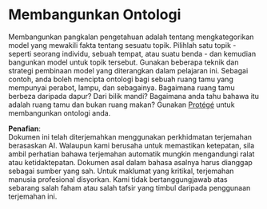 # Membangunkan Ontologi

Membangunkan pangkalan pengetahuan adalah tentang mengkategorikan model yang mewakili fakta tentang sesuatu topik. Pilihlah satu topik - seperti seorang individu, sebuah tempat, atau suatu benda - dan kemudian bangunkan model untuk topik tersebut. Gunakan beberapa teknik dan strategi pembinaan model yang diterangkan dalam pelajaran ini. Sebagai contoh, anda boleh mencipta ontologi bagi sebuah ruang tamu yang mempunyai perabot, lampu, dan sebagainya. Bagaimana ruang tamu berbeza daripada dapur? Dari bilik mandi? Bagaimana anda tahu bahawa itu adalah ruang tamu dan bukan ruang makan? Gunakan [Protégé](https://protege.stanford.edu/) untuk membangunkan ontologi anda.

**Penafian**:  
Dokumen ini telah diterjemahkan menggunakan perkhidmatan terjemahan berasaskan AI. Walaupun kami berusaha untuk memastikan ketepatan, sila ambil perhatian bahawa terjemahan automatik mungkin mengandungi ralat atau ketidaktepatan. Dokumen asal dalam bahasa asalnya harus dianggap sebagai sumber yang sah. Untuk maklumat yang kritikal, terjemahan manusia profesional disyorkan. Kami tidak bertanggungjawab atas sebarang salah faham atau salah tafsir yang timbul daripada penggunaan terjemahan ini.
